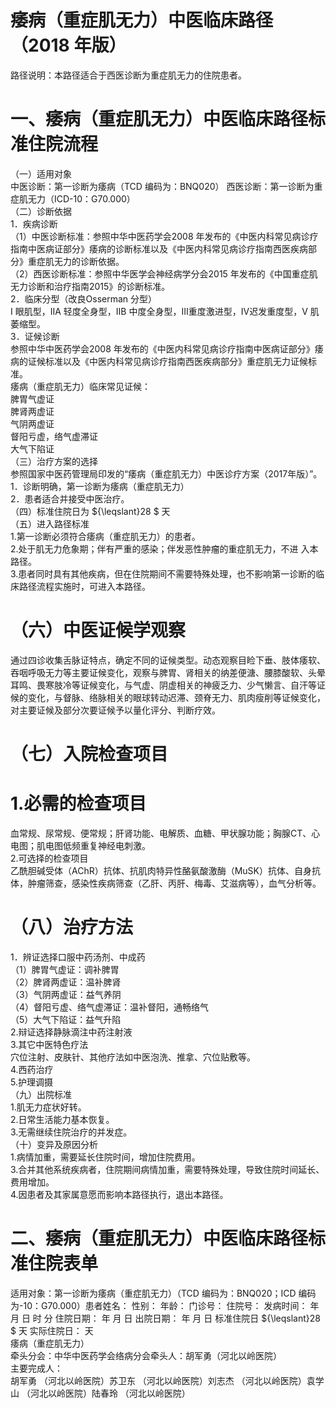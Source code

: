 # 痿病（重症肌无力）中医临床路径 （2018 年版）  
路径说明：本路径适合于西医诊断为重症肌无力的住院患者。  
# 一、痿病（重症肌无力）中医临床路径标准住院流程  
（一）适用对象  
中医诊断：第一诊断为痿病（TCD 编码为：BNQ020） 西医诊断：第一诊断为重症肌无力（ICD-10：G70.000）  
（二）诊断依据  
1．疾病诊断  
（1）中医诊断标准：参照中华中医药学会2008 年发布的《中医内科常见病诊疗指南中医病证部分》痿病的诊断标准以及《中医内科常见病诊疗指南西医疾病部分》重症肌无力的诊断依据。  
（2）西医诊断标准：参照中华医学会神经病学分会2015 年发布的《中国重症肌无力诊断和治疗指南2015》的诊断标准。  
2．临床分型（改良Osserman 分型）  
I 眼肌型，ⅡA 轻度全身型，ⅡB 中度全身型，Ⅲ重度激进型，Ⅳ迟发重度型，V 肌萎缩型。  
3．证候诊断  
参照中华中医药学会2008 年发布的《中医内科常见病诊疗指南中医病证部分》痿病的证候标准以及《中医内科常见病诊疗指南西医疾病部分》重症肌无力证候标准。  
痿病（重症肌无力）临床常见证候：  
脾胃气虚证  
脾肾两虚证  
气阴两虚证  
督阳亏虚，络气虚滞证  
大气下陷证  
（三）治疗方案的选择  
参照国家中医药管理局印发的“痿病（重症肌无力）中医诊疗方案（2017年版）”。  
1．诊断明确，第一诊断为痿病（重症肌无力）  
2．患者适合并接受中医治疗。  
（四）标准住院日为 ${\leqslant}28 $ 天  
（五）进入路径标准  
1.第一诊断必须符合痿病（重症肌无力）的患者。  
2.处于肌无力危象期；伴有严重的感染；伴发恶性肿瘤的重症肌无力，不进 入本路径。  
3.患者同时具有其他疾病，但在住院期间不需要特殊处理，也不影响第一诊断的临床路径流程实施时，可进入本路径。  
# （六）中医证候学观察  
通过四诊收集舌脉证特点，确定不同的证候类型。动态观察目睑下垂、肢体痿软、吞咽呼吸无力等主要证候变化，观察与脾胃、肾相关的纳差便溏、腰膝酸软、头晕耳鸣、畏寒肢冷等证候变化，与气虚、阴虚相关的神疲乏力、少气懒言、自汗等证候的变化，与督脉、络脉相关的眼球转动迟滞、颈脊无力、肌肉瘦削等证候变化，对主要证候及部分次要证候予以量化评分、判断疗效。  
# （七）入院检查项目  
# 1.必需的检查项目  
血常规、尿常规、便常规；肝肾功能、电解质、血糖、甲状腺功能；胸腺CT、心电图；肌电图低频重复神经电刺激。  
2.可选择的检查项目  
乙酰胆碱受体（AChR）抗体、抗肌肉特异性酪氨酸激酶（MuSK）抗体、自身抗体，肿瘤筛查，感染性疾病筛查（乙肝、丙肝、梅毒、艾滋病等），血气分析等。  
# （八）治疗方法  
1．辨证选择口服中药汤剂、中成药  
（1）脾胃气虚证：调补脾胃  
（2）脾肾两虚证：温补脾肾  
（3）气阴两虚证：益气养阴  
（4）督阳亏虚、络气虚滞证：温补督阳，通畅络气  
（5）大气下陷证：益气升陷  
2.辩证选择静脉滴注中药注射液  
3.其它中医特色疗法  
穴位注射、皮肤针、其他疗法如中医泡洗、推拿、穴位贴敷等。  
4.西药治疗  
5.护理调摄  
（九）出院标准  
1.肌无力症状好转。  
2.日常生活能力基本恢复。  
3.无需继续住院治疗的并发症。  
（十）变异及原因分析  
1.病情加重，需要延长住院时间，增加住院费用。  
3.合并其他系统疾病者，住院期间病情加重，需要特殊处理，导致住院时间延长、费用增加。  
4.因患者及其家属意愿而影响本路径执行，退出本路径。  
# 二、痿病（重症肌无力）中医临床路径标准住院表单  
适用对象：第一诊断为痿病（重症肌无力）（TCD 编码为：BNQ020；ICD 编码为-10：G70.000）患者姓名：          性别：    年龄：    门诊号：         住院号：            发病时间：   年  月  日  时  分  住院日期：   年  月  日 出院日期：   年  月   日 标准住院日 ${\leqslant}28 $ 天               实际住院日：    天  
痿病（重症肌无力）  
牵头分会：中华中医药学会络病分会牵头人：胡军勇（河北以岭医院）  
主要完成人：  
胡军勇 （河北以岭医院）苏卫东 （河北以岭医院）刘志杰 （河北以岭医院）袁学山 （河北以岭医院）陆春玲 （河北以岭医院）  